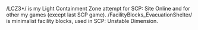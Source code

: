 /LCZ3*/ is my Light Containment Zone attempt for SCP: Site Online and for other my games (except last SCP game).
/FacilityBlocks_EvacuationShelter/ is minimalist facility blocks, used in SCP: Unstable Dimension.